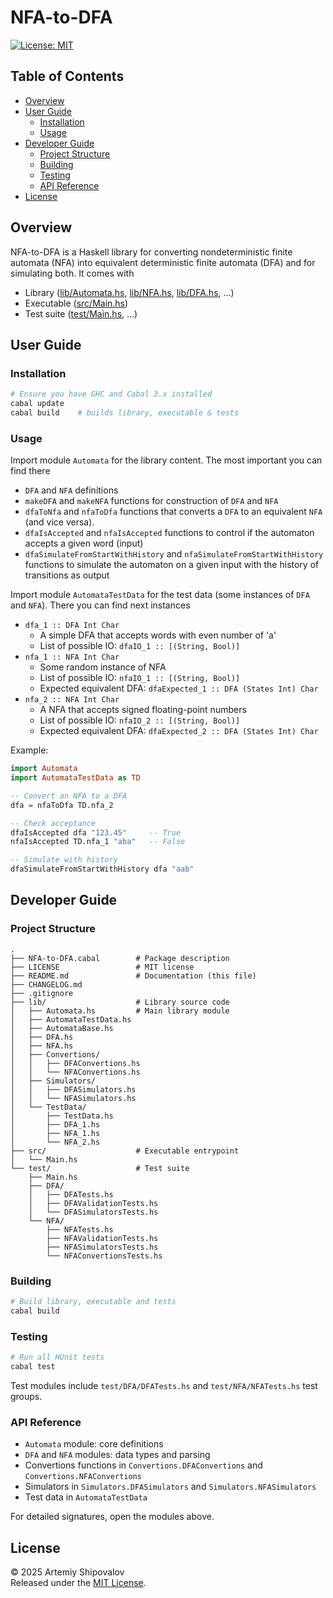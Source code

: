 # NFA-to-DFA

[![License: MIT](https://img.shields.io/badge/License-MIT-blue.svg)](LICENSE)

## Table of Contents
- [Overview](#overview)
- [User Guide](#user-guide)
    - [Installation](#installation)
    - [Usage](#usage)
- [Developer Guide](#developer-guide)
    - [Project Structure](#project-structure)
    - [Building](#building)
    - [Testing](#testing)
    - [API Reference](#api-reference)
- [License](#license)

## Overview
NFA-to-DFA is a Haskell library for converting nondeterministic finite automata (NFA) into equivalent deterministic finite automata (DFA) and for simulating both. It comes with
- Library ([lib/Automata.hs](lib/Automata.hs), [lib/NFA.hs](lib/NFA.hs), [lib/DFA.hs](lib/DFA.hs), ...)
- Executable ([src/Main.hs](src/Main.hs))
- Test suite ([test/Main.hs](test/Main.hs), ...)

## User Guide

### Installation
```sh
# Ensure you have GHC and Cabal 3.x installed
cabal update
cabal build    # builds library, executable & tests
```

### Usage
Import module `Automata` for the library content.
The most important you can find there
- `DFA` and `NFA` definitions
- `makeDFA` and `makeNFA` functions for construction of `DFA` and `NFA`
- `dfaToNfa` and `nfaToDfa` functions that converts a `DFA` to an equivalent `NFA` (and vice versa).
- `dfaIsAccepted` and `nfaIsAccepted` functions to control if the automaton accepts a given word (input)
- `dfaSimulateFromStartWithHistory` and `nfaSimulateFromStartWithHistory` functions to simulate the automaton on a given input with the history of transitions as output

Import module `AutomataTestData` for the test data (some instances of `DFA` and `NFA`). There you can find next instances
- `dfa_1 :: DFA Int Char`
    - A simple DFA that accepts words with even number of 'a'
    - List of possible IO: `dfaIO_1 :: [(String, Bool)]`
- `nfa_1 :: NFA Int Char`
    - Some random instance of NFA
    - List of possible IO: `nfaIO_1 :: [(String, Bool)]`
    - Expected equivalent DFA: `dfaExpected_1 :: DFA (States Int) Char`
- `nfa_2 :: NFA Int Char`
    - A NFA that accepts signed floating-point numbers
    - List of possible IO: `nfaIO_2 :: [(String, Bool)]`
    - Expected equivalent DFA: `dfaExpected_2 :: DFA (States Int) Char`

Example:
```haskell
import Automata
import AutomataTestData as TD

-- Convert an NFA to a DFA
dfa = nfaToDfa TD.nfa_2

-- Check acceptance
dfaIsAccepted dfa "123.45"     -- True
nfaIsAccepted TD.nfa_1 "aba"   -- False

-- Simulate with history
dfaSimulateFromStartWithHistory dfa "aab"
```

## Developer Guide

### Project Structure
```text
.
├── NFA-to-DFA.cabal        # Package description
├── LICENSE                 # MIT license
├── README.md               # Documentation (this file)
├── CHANGELOG.md
├── .gitignore
├── lib/                    # Library source code
│   ├── Automata.hs         # Main library module
│   ├── AutomataTestData.hs
│   ├── AutomataBase.hs
│   ├── DFA.hs
│   ├── NFA.hs
│   ├── Convertions/
│   │   ├── DFAConvertions.hs
│   │   └── NFAConvertions.hs
│   ├── Simulators/
│   │   ├── DFASimulators.hs
│   │   └── NFASimulators.hs
│   └── TestData/
│       ├── TestData.hs
│       ├── DFA_1.hs
│       ├── NFA_1.hs
│       └── NFA_2.hs
├── src/                    # Executable entrypoint
│   └── Main.hs
└── test/                   # Test suite
    ├── Main.hs
    ├── DFA/
    │   ├── DFATests.hs
    │   ├── DFAValidationTests.hs
    │   └── DFASimulatorsTests.hs
    └── NFA/
        ├── NFATests.hs
        ├── NFAValidationTests.hs
        ├── NFASimulatorsTests.hs
        └── NFAConvertionsTests.hs
```

### Building
```sh
# Build library, executable and tests
cabal build
```

### Testing
```sh
# Run all HUnit tests
cabal test
```

Test modules include `test/DFA/DFATests.hs` and `test/NFA/NFATests.hs` test groups.

### API Reference
- `Automata` module: core definitions
- `DFA` and `NFA` modules: data types and parsing
- Convertions functions in `Convertions.DFAConvertions` and `Convertions.NFAConvertions`
- Simulators in `Simulators.DFASimulators` and `Simulators.NFASimulators`
- Test data in `AutomataTestData`

For detailed signatures, open the modules above.

## License
© 2025 Artemiy Shipovalov  
Released under the [MIT License](LICENSE).
